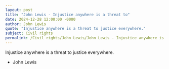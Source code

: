 ```yaml
---
layout: post
title: "John Lewis - Injustice anywhere is a threat to"
date: 2024-12-28 12:00:00 -0000
author: John Lewis
quote: "Injustice anywhere is a threat to justice everywhere."
subject: Civil rights
permalink: /Civil rights/John Lewis/John Lewis - Injustice anywhere is a threat to
---
```


Injustice anywhere is a threat to justice everywhere.

- John Lewis
